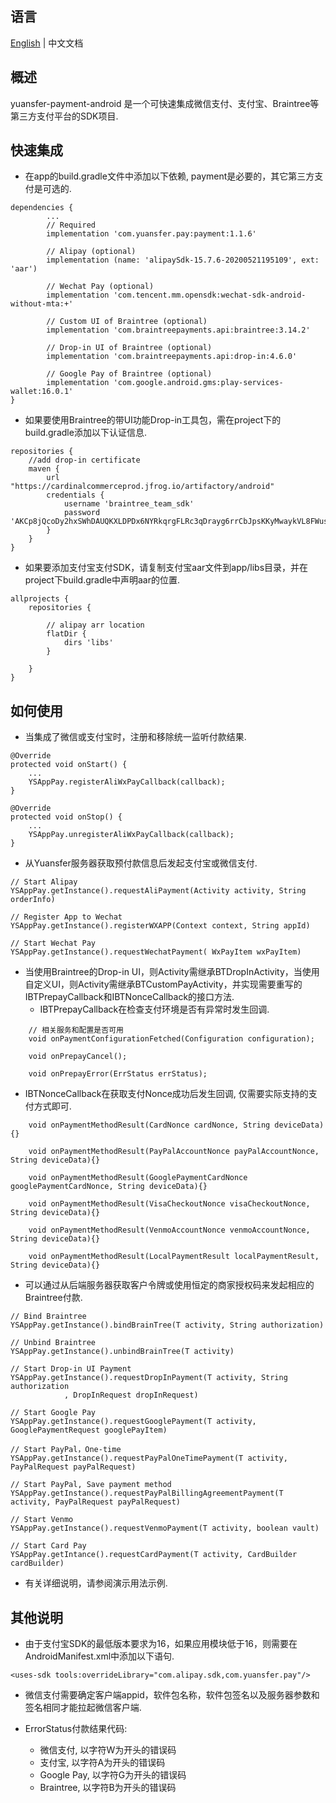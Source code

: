 ## 语言
[English](README.md) | 中文文档

## 概述
yuansfer-payment-android 是一个可快速集成微信支付、支付宝、Braintree等第三方支付平台的SDK项目.

## 快速集成
* 在app的build.gradle文件中添加以下依赖, payment是必要的，其它第三方支付是可选的.
````
dependencies {
        ... 
        // Required
        implementation 'com.yuansfer.pay:payment:1.1.6'

        // Alipay (optional)
        implementation (name: 'alipaySdk-15.7.6-20200521195109', ext: 'aar')

        // Wechat Pay (optional)
        implementation 'com.tencent.mm.opensdk:wechat-sdk-android-without-mta:+'

        // Custom UI of Braintree (optional)
        implementation 'com.braintreepayments.api:braintree:3.14.2'

        // Drop-in UI of Braintree (optional)
        implementation 'com.braintreepayments.api:drop-in:4.6.0'

        // Google Pay of Braintree (optional)
        implementation 'com.google.android.gms:play-services-wallet:16.0.1'
}
````
* 如果要使用Braintree的带UI功能Drop-in工具包，需在project下的build.gradle添加以下认证信息.
````
repositories {
    //add drop-in certificate
    maven {
        url "https://cardinalcommerceprod.jfrog.io/artifactory/android"
        credentials {
            username 'braintree_team_sdk'
            password 'AKCp8jQcoDy2hxSWhDAUQKXLDPDx6NYRkqrgFLRc3qDrayg6rrCbJpsKKyMwaykVL8FWusJpp'
        }
    }
}
````
* 如果要添加支付宝支付SDK，请复制支付宝aar文件到app/libs目录，并在project下build.gradle中声明aar的位置.
````
allprojects {
    repositories {

        // alipay arr location
        flatDir {
            dirs 'libs'
        }

    }
}
````
## 如何使用
* 当集成了微信或支付宝时，注册和移除统一监听付款结果.
````
@Override
protected void onStart() {
    ...
    YSAppPay.registerAliWxPayCallback(callback);
}

@Override
protected void onStop() {
    ...
    YSAppPay.unregisterAliWxPayCallback(callback);
}
````
* 从Yuansfer服务器获取预付款信息后发起支付宝或微信支付.
````
// Start Alipay
YSAppPay.getInstance().requestAliPayment(Activity activity, String orderInfo)

// Register App to Wechat
YSAppPay.getInstance().registerWXAPP(Context context, String appId)

// Start Wechat Pay
YSAppPay.getInstance().requestWechatPayment( WxPayItem wxPayItem)
````

* 当使用Braintree的Drop-in UI，则Activity需继承BTDropInActivity，当使用自定义UI，则Activity需继承BTCustomPayActivity，并实现需要重写的IBTPrepayCallback和IBTNonceCallback的接口方法.
  - IBTPrepayCallback在检查支付环境是否有异常时发生回调.
````
    // 相关服务和配置是否可用
    void onPaymentConfigurationFetched(Configuration configuration);

    void onPrepayCancel();

    void onPrepayError(ErrStatus errStatus);
````
  - IBTNonceCallback在获取支付Nonce成功后发生回调, 仅需要实际支持的支付方式即可.
````
    void onPaymentMethodResult(CardNonce cardNonce, String deviceData){}

    void onPaymentMethodResult(PayPalAccountNonce payPalAccountNonce, String deviceData){}

    void onPaymentMethodResult(GooglePaymentCardNonce googlePaymentCardNonce, String deviceData){}

    void onPaymentMethodResult(VisaCheckoutNonce visaCheckoutNonce, String deviceData){}

    void onPaymentMethodResult(VenmoAccountNonce venmoAccountNonce, String deviceData){}

    void onPaymentMethodResult(LocalPaymentResult localPaymentResult, String deviceData){}
````

* 可以通过从后端服务器获取客户令牌或使用恒定的商家授权码来发起相应的Braintree付款.
````
// Bind Braintree
YSAppPay.getInstance().bindBrainTree(T activity, String authorization)

// Unbind Braintree
YSAppPay.getInstance().unbindBrainTree(T activity)

// Start Drop-in UI Payment
YSAppPay.getInstance().requestDropInPayment(T activity, String authorization
            , DropInRequest dropInRequest)

// Start Google Pay
YSAppPay.getInstance().requestGooglePayment(T activity, GooglePaymentRequest googlePayItem)

// Start PayPal，One-time
YSAppPay.getInstance().requestPayPalOneTimePayment(T activity, PayPalRequest payPalRequest)

// Start PayPal, Save payment method
YSAppPay.getInstance().requestPayPalBillingAgreementPayment(T activity, PayPalRequest payPalRequest)

// Start Venmo
YSAppPay.getInstance().requestVenmoPayment(T activity, boolean vault)

// Start Card Pay
YSAppPay.getIntance().requestCardPayment(T activity, CardBuilder cardBuilder)

````
* 有关详细说明，请参阅演示用法示例.

## 其他说明

* 由于支付宝SDK的最低版本要求为16，如果应用模块低于16，则需要在AndroidManifest.xml中添加以下语句.

````
<uses-sdk tools:overrideLibrary="com.alipay.sdk,com.yuansfer.pay"/>
````
* 微信支付需要确定客户端appid，软件包名称，软件包签名以及服务器参数和签名相同才能拉起微信客户端.

* ErrorStatus付款结果代码:
  - 微信支付, 以字符W为开头的错误码
  - 支付宝, 以字符A为开头的错误码
  - Google Pay, 以字符G为开头的错误码
  - Braintree, 以字符B为开头的错误码
